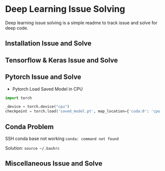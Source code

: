 # Deep Learning Issue Solving

Deep learning issue solving is a simple readme to track issue and solve for deep code.

## Installation Issue and Solve


## Tensorflow & Keras Issue and Solve


## Pytorch Issue and Solve
* Pytorch Load Saved Model in CPU

```py
import torch

_device = torch.device("cpu")
checkpoint = torch.load('saved_model.pt', map_location={'cuda:0': 'cpu'})

```

## Conda Problem

SSH conda base not working `conda: command not found`

Solution:  `source ~/.bashrc`

## Miscellaneous Issue and Solve



